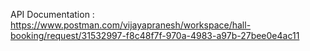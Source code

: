 API Documentation : https://www.postman.com/vijayapranesh/workspace/hall-booking/request/31532997-f8c48f7f-970a-4983-a97b-27bee0e4ac11
